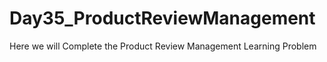# Day35_ProductReviewManagement
Here we will Complete the Product Review Management Learning Problem 
